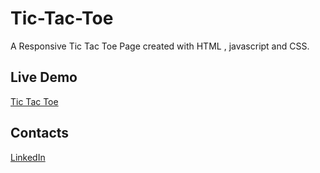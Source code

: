 # Tic-Tac-Toe

A Responsive Tic Tac Toe Page created with HTML , javascript and CSS.

## Live Demo 
<a href='https://yafet-123.github.io/tie-tac-toe/' target="_blank">Tic Tac Toe</a>

## Contacts
<a href="https://www.linkedin.com/in/yafet-addisu-525107249/" target="_blank"></i>LinkedIn</a>
